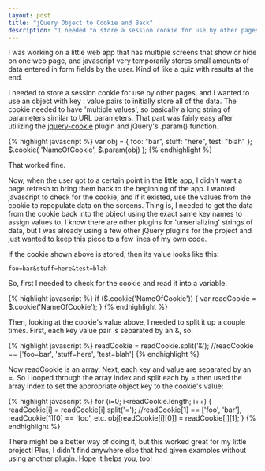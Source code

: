 ```yaml
---
layout: post
title: "jQuery Object to Cookie and Back"
description: "I needed to store a session cookie for use by other pages, and I wanted to use an object with key : value pairs to initially store all of the data, and then read it back to an object."
---
```


I was working on a little web app that has multiple screens that show or hide on one web page, and javascript very temporarily stores small amounts of data entered in form fields by the user. Kind of like a quiz with results at the end.

I needed to store a session cookie for use by other pages, and I wanted to use an object with key : value pairs to initially store all of the data. The cookie needed to have 'multiple values', so basically a long string of parameters similar to URL parameters. That part was fairly easy after utilizing the [jquery-cookie](https://github.com/carhartl/jquery-cookie) plugin and jQuery's .param() function.

{% highlight javascript %}
var obj = {
	foo: "bar",
	stuff: "here",
	test: "blah"
};
$.cookie( 'NameOfCookie', $.param(obj) );
{% endhighlight %}

That worked fine. 

Now, when the user got to a certain point in the little app, I didn't want a page refresh to bring them back to the beginning of the app. I wanted javascript to check for the cookie, and if it existed, use the values from the cookie to repopulate data on the screens. Thing is, I needed to get the data from the cookie back into the object using the exact same key names to assign values to. I know there are other plugins for 'unserializing' strings of data, but I was already using a few other jQuery plugins for the project and just wanted to keep this piece to a few lines of my own code.

If the cookie shown above is stored, then its value looks like this:

`foo=bar&stuff=here&test=blah`

So, first I needed to check for the cookie and read it into a variable.

{% highlight javascript %}
if ($.cookie('NameOfCookie')) {
	var readCookie = $.cookie('NameOfCookie');
}
{% endhighlight %}

Then, looking at the cookie's value above, I needed to split it up a couple times. First, each key value pair is separated by an &amp;, so:

{% highlight javascript %}
readCookie = readCookie.split('&');
//readCookie == ['foo=bar', 'stuff=here', 'test=blah']
{% endhighlight %}

Now readCookie is an array. Next, each key and value are separated by an =. So I looped through the array index and split each by = then used the array index to set the appropriate object key to the cookie's value:

{% highlight javascript %}
for (i=0; i<readCookie.length; i++) {
	readCookie[i] = readCookie[i].split('=');
	//readCookie[1] == ['foo', 'bar'], readCookie[1][0] == 'foo', etc.
	obj[readCookie[i][0]] = readCookie[i][1];
}
{% endhighlight %}

There might be a better way of doing it, but this worked great for my little project! Plus, I didn't find anywhere else that had given examples without using another plugin. Hope it helps you, too!
